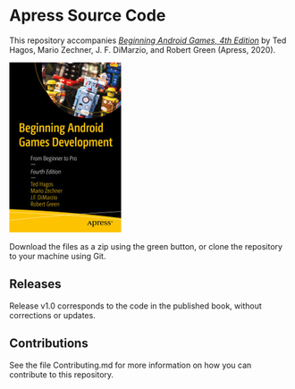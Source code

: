 # Apress Source Code

This repository accompanies [*Beginning Android Games, 4th Edition*](https://www.apress.com/9781484261200) by Ted Hagos, Mario Zechner, J. F. DiMarzio, and Robert Green (Apress, 2020).

[comment]: #cover
![Cover image](9781484261200.jpg)

Download the files as a zip using the green button, or clone the repository to your machine using Git.

## Releases

Release v1.0 corresponds to the code in the published book, without corrections or updates.

## Contributions

See the file Contributing.md for more information on how you can contribute to this repository.